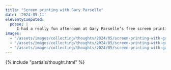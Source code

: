 ```yaml
---
title: "Screen printing with Gary Parselle"
date: '2024-05-11'
eleventyComputed:
  posse: |
     I had a really fun afternoon at Gary Parselle’s free screen printing workshop at the ABYSS Taproom in Lewes. Huge thanks to Gary of Brighton-based studio The Private Press https://www.theprivatepress.org/ for being so generous with their time and materials. I love my prints!
images:
  - "/assets/images/collecting/thoughts/2024/05/screen-printing-with-gary-parselle-01.jpg"
  - "/assets/images/collecting/thoughts/2024/05/screen-printing-with-gary-parselle-02.jpg"
  - "/assets/images/collecting/thoughts/2024/05/screen-printing-with-gary-parselle-03.jpg"
---
```


{% include "partials/thought.html" %}
